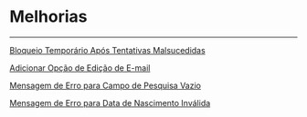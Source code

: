 # Melhorias

---

[Bloqueio Temporário Após Tentativas Malsucedidas](Melhorias%20c7c466a6ed6b44bd9d94c9f40ce08453/Bloqueio%20Tempora%CC%81rio%20Apo%CC%81s%20Tentativas%20Malsucedidas%202af3b59b97e24502a1bf2dd9cf03b82e.md)

[Adicionar Opção de Edição de E-mail](Melhorias%20c7c466a6ed6b44bd9d94c9f40ce08453/Adicionar%20Opc%CC%A7a%CC%83o%20de%20Edic%CC%A7a%CC%83o%20de%20E-mail%20155b76cdd80f478e8d0cdc09ce116a69.md)

[Mensagem de Erro para Campo de Pesquisa Vazio](Melhorias%20c7c466a6ed6b44bd9d94c9f40ce08453/Mensagem%20de%20Erro%20para%20Campo%20de%20Pesquisa%20Vazio%20a033280422b342fba0e6f56e62d37d30.md)

[Mensagem de Erro para Data de Nascimento Inválida](Melhorias%20c7c466a6ed6b44bd9d94c9f40ce08453/Mensagem%20de%20Erro%20para%20Data%20de%20Nascimento%20Inva%CC%81lida%20fe2e2a7d95d54662809a49a7208fc1f7.md)